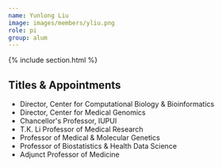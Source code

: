 ```yaml
---
name: Yunlong Liu
image: images/members/yliu.png
role: pi
group: alum
---
```


{% include section.html %}
## Titles & Appointments
- Director, Center for Computational Biology & Bioinformatics
- Director, Center for Medical Genomics
- Chancellor's Professor, IUPUI
- T.K. Li Professor of Medical Research
- Professor of Medical & Molecular Genetics
- Professor of Biostatistics & Health Data Science
- Adjunct Professor of Medicine

